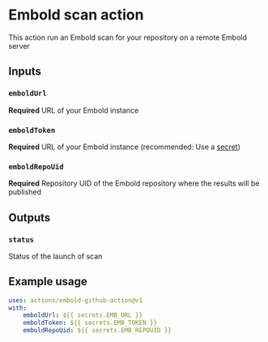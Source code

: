 # Embold scan action

This action run an Embold scan for your repository on a remote Embold server

## Inputs

### `emboldUrl`

**Required** URL of your Embold instance

### `emboldToken`

**Required** URL of your Embold instance (recommended: Use a [secret](https://docs.github.com/en/actions/configuring-and-managing-workflows/creating-and-storing-encrypted-secrets))

### `emboldRepoUid`

**Required** Repository UID of the Embold repository where the results will be published

## Outputs

### `status`

Status of the launch of scan

## Example usage
```yaml
uses: actions/embold-github-action@v1
with:
    emboldUrl: ${{ secrets.EMB_URL }}
    emboldToken: ${{ secrets.EMB_TOKEN }}
    emboldRepoUid: ${{ secrets.EMB_REPOUID }}
```